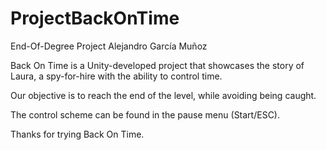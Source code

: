 # ProjectBackOnTime

End-Of-Degree Project
Alejandro García Muñoz

Back On Time is a Unity-developed project that showcases the story of Laura, a spy-for-hire with the ability to control time.

Our objective is to reach the end of the level, while avoiding being caught.

The control scheme can be found in the pause menu (Start/ESC).

Thanks for trying Back On Time.
